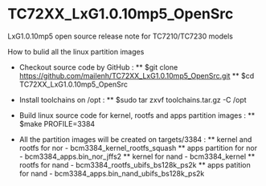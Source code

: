 # TC72XX_LxG1.0.10mp5_OpenSrc
LxG1.0.10mp5 open source release note for TC7210/TC7230 models

How to bulid all the linux partition images

* Checkout source code by GitHub :
** $git clone https://github.com/mailenh/TC72XX_LxG1.0.10mp5_OpenSrc.git
** $cd TC72XX_LxG1.0.10mp5_OpenSrc

* Install toolchains on /opt :
** $sudo tar zxvf toolchains.tar.gz -C /opt

* Build linux source code for kernel, rootfs and apps partition images :
** $make PROFILE=3384
	
* All the partition images will be created on targets/3384 :
** kernel and rootfs for nor - bcm3384_kernel_rootfs_squash
** apps partition for nor    - bcm3384_apps.bin_nor_jffs2
** kernel for nand           - bcm3384_kernel
** rootfs for nand           - bcm3384_rootfs_ubifs_bs128k_ps2k
** apps patition for nand    - bcm3384_apps.bin_nand_ubifs_bs128k_ps2k
